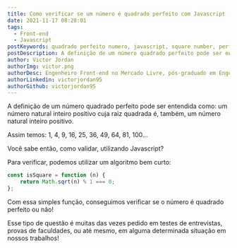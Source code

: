 ```yaml
---
title: Como verificar se um número é quadrado perfeito com Javascript
date: 2021-11-17 08:28:01
tags:
  - Front-end
  - Javascript
postKeywords: quadrado perfeito numero, javascript, square number, perfect square, js, front-end, teste logica numero quadrado perfeito
postDescription: A definição de um número quadrado perfeito pode ser entendida como um número natural inteiro positivo cuja raiz quadrada é, também, um número natural inteiro positivo. Mas como podemos verificar isso, usando o Javascript?
author: Victor Jordan
authorImg: victor.png
authorDesc: Engenheiro Front-end no Mercado Livre, pós-graduado em Engenharia de Software pela PUC-MG e formado em Banco de Dados pela Fatec, apaixonado por usabilidade, performance e UX!
authorLinkedin: victorjordan95
authorGithub: victorjordan95
---
```


A definição de um número quadrado perfeito pode ser entendida como: um número natural inteiro positivo cuja raiz quadrada é, também, um número natural inteiro positivo.

Assim temos: 1, 4, 9, 16, 25, 36, 49, 64, 81, 100...

Você sabe então, como validar, utilizando Javascript?

<!-- more -->

Para verificar, podemos utilizar um algoritmo bem curto:

```javascript
const isSquare = function (n) {
    return Math.sqrt(n) % 1 === 0;
};
```

Com essa simples função, conseguimos verificar se o número é quadrado perfeito ou não!

Esse tipo de questão é muitas das vezes pedido em testes de entrevistas, provas de faculdades, ou até mesmo, em alguma determinada situação em nossos trabalhos!

